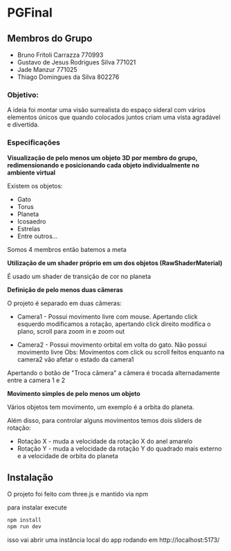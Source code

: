 # PGFinal

## Membros do Grupo

- Bruno Frítoli Carrazza 770993
- Gustavo de Jesus Rodrigues Silva 771021
- Jade Manzur 771025
- Thiago Domingues da Silva 802276



### Objetivo:

A ideia foi montar uma visão surrealista do espaço sideral com vários elementos únicos que quando colocados juntos criam uma vista agradável e divertida.


### Especificações

**Visualização de pelo menos um objeto 3D por membro do grupo, redimensionando e posicionando cada objeto individualmente no ambiente virtual**

Existem os objetos:

- Gato
- Torus
- Planeta
- Icosaedro
- Estrelas
- Entre outros...

Somos 4 membros então batemos a meta

**Utilização de um shader próprio em um dos objetos (RawShaderMaterial)**

É usado um shader de transição de cor no planeta

**Definição de pelo menos duas câmeras**

O projeto é separado em duas câmeras:

- Camera1 - Possui movimento livre com mouse. Apertando click esquerdo modificamos a rotação, apertando click direito modifica o plano, scroll para zoom in e zoom out

- Camera2 - Possui movimento orbital em volta do gato. Não possui movimento livre
    Obs: Movimentos com click ou scroll feitos enquanto na camera2 vão afetar o estado da camera1


Apertando o botão de "Troca câmera" a câmera é trocada alternadamente entre a camera 1 e 2

**Movimento simples de pelo menos um objeto**

Vários objetos tem movimento, um exemplo é a orbita do planeta.

Além disso, para controlar alguns movimentos temos dois sliders de rotação:

- Rotação X - muda a velocidade da rotação X do anel amarelo 
- Rotação Y - muda a velocidade da rotação Y do quadrado mais externo e a velocidade de orbita do planeta

## Instalação

O projeto foi feito com three.js e mantido via npm

para instalar execute 

```sh
npm install
npm run dev
```

isso vai abrir uma instância local do app rodando em http://localhost:5173/
